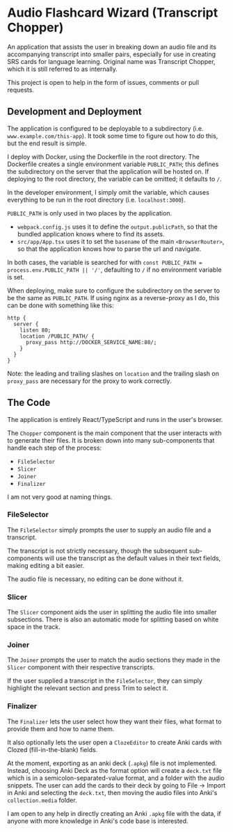 # Audio Flashcard Wizard (Transcript Chopper)
An application that assists the user in breaking down an audio file and its accompanying transcript into smaller pairs, especially for use in creating SRS cards for language learning. Original name was Transcript Chopper, which it is still referred to as internally.

This project is open to help in the form of issues, comments or pull requests.

## Development and Deployment
The application is configured to be deployable to a subdirectory (i.e. `www.example.com/this-app`). It took some time to figure out how to do this, but the end result is simple.

I deploy with Docker, using the Dockerfile in the root directory. The Dockerfile creates a single environment variable `PUBLIC_PATH`; this defines the subdirectory on the server that the application will be hosted on. If deploying to the root directory, the variable can be omitted; it defaults to `/`.

In the developer environment, I simply omit the variable, which causes everything to be run in the root directory (i.e. `localhost:3000`).

`PUBLIC_PATH` is only used in two places by the application.
  - `webpack.config.js` uses it to define the `output.publicPath`, so that the bundled application knows where to find its assets.
  - `src/app/App.tsx` uses it to set the `basename` of the main `<BrowserRouter>`, so that the application knows how to parse the url and navigate.

In both cases, the variable is searched for with `const PUBLIC_PATH = process.env.PUBLIC_PATH || '/'`, defaulting to `/` if no environment variable is set.

When deploying, make sure to configure the subdirectory on the server to be the same as `PUBLIC_PATH`. If using nginx as a reverse-proxy as I do, this can be done with something like this:

```
http {
  server {
    listen 80;
    location /PUBLIC_PATH/ {
      proxy_pass http://DOCKER_SERVICE_NAME:80/;
    }
  }
}
```

Note: the leading and trailing slashes on `location` and the trailing slash on `proxy_pass` are necessary for the proxy to work correctly.

## The Code
The application is entirely React/TypeScript and runs in the user's browser.

The `Chopper` component is the main component that the user interacts with to generate their files. It is broken down into many sub-components that handle each step of the process:

  - `FileSelector`
  - `Slicer`
  - `Joiner`
  - `Finalizer`

I am not very good at naming things.

### FileSelector
The `FileSelector` simply prompts the user to supply an audio file and a transcript.

The transcript is not strictly necessary, though the subsequent sub-components will use the transcript as the default values in their text fields, making editing a bit easier.

The audio file is necessary, no editing can be done without it.

### Slicer
The `Slicer` component aids the user in splitting the audio file into smaller subsections. There is also an automatic mode for splitting based on white space in the track.

### Joiner
The `Joiner` prompts the user to match the audio sections they made in the `Slicer` component with their respective transcripts.

If the user supplied a transcript in the `FileSelector`, they can simply highlight the relevant section and press Trim to select it.

### Finalizer
The `Finalizer` lets the user select how they want their files, what format to provide them and how to name them.

It also optionally lets the user open a `ClozeEditor` to create Anki cards with Clozed (fill-in-the-blank) fields.

At the moment, exporting as an anki deck (`.apkg`) file is not implemented. Instead, choosing Anki Deck as the format option will create a `deck.txt` file which is in a semicolon-separated-value format, and a folder with the audio snippets. The user can add the cards to their deck by going to File -> Import in Anki and selecting the `deck.txt`, then moving the audio files into Anki's `collection.media` folder.

I am open to any help in directly creating an Anki `.apkg` file with the data, if anyone with more knowledge in Anki's code base is interested.